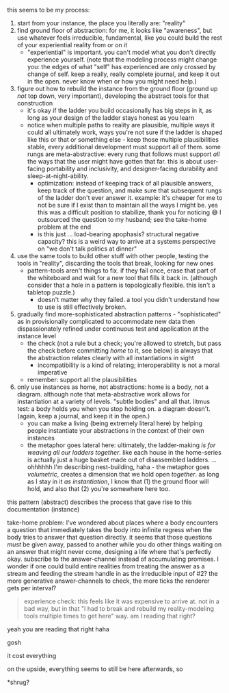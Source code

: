 this seems to be my process:

1. start from your instance, the place you literally are: "reality"
2. find ground floor of abstraction: for me, it looks like "awareness", but use whatever feels irreducible, fundamental, like you could build the rest of your experiential reality from or on it
   * "experiential" is important. you can't model what you don't directly experience yourself. (note that the modeling process might change you: the edges of what "self" has experienced are only crossed by change of self. keep a really, really complete journal, and keep it out in the open. never know when or how you might need help.)
3. figure out how to rebuild the instance from the ground floor (ground up *not* top down, very important), developing the abstract tools for that construction
   * it's okay if the ladder you build occasionally has big steps in it, as long as your design of the ladder stays honest as you learn
   * notice when multiple paths to reality are plausible, multiple ways it could all ultimately work, ways you're not sure if the ladder is shaped like this or that or something else - keep those multiple plausibilities stable, every additional development must support all of them. some rungs are meta-abstractive: every rung that follows must support *all* the ways that the user might have gotten that far. this is about user-facing portability and inclusivity, and designer-facing durability and sleep-at-night-ability.
     * optimization: instead of keeping track of all plausible answers, keep track of the question, and make sure that subsequent rungs of the ladder don't ever answer it. example: it's cheaper for me to not be sure if I exist than to maintain all the ways I might be. yes this was a difficult position to stabilize, thank you for noticing 😅 I outsourced the question to my husband; see the take-home problem at the end
     * is this just ... load-bearing apophasis? structural negative capacity? this is a weird way to arrive at a systems perspective on "we don't talk politics at dinner"
4. use the same tools to build other stuff with other people, testing the tools in "reality", discarding the tools that break, looking for new ones
   * pattern-tools aren't things to fix. if they fail once, erase that part of the whiteboard and wait for a new tool that fills it back in. (although consider that a hole in a pattern is topologically flexible. this isn't a tabletop puzzle.)
     * doesn't matter why they failed. a tool you didn't understand how to use is still effectively broken.
5. gradually find more-sophisticated abstraction patterns - "sophisticated" as in provisionally complicated to accommodate new data then dispassionately refined under continuous test and application at the instance level
   * the check (not a rule but a check; you're allowed to stretch, but pass the check before committing *home* to it, see below) is always that the abstraction relates clearly with all instantiations in sight
     * incompatibility is a kind of relating; interoperability is not a moral imperative
   * remember: support all the plausibilities
6. only use instances as home, not abstractions: home is a body, not a diagram. although note that meta-abstractive work allows for instantiation at a variety of levels. "subtle bodies" and all that. litmus test: a body holds you when you stop holding on. a diagram doesn't. (again, keep a journal, and keep it in the open.)
   * you can make a living (being extremely literal here) by helping people instantiate your abstractions in the context of their own instances
   * the metaphor goes lateral here: ultimately, the ladder-making *is for weaving all our ladders together*. like each house in the home-series is actually just a huge basket made out of disassembled ladders. ... ohhhhhh I'm describing nest-building, haha - the metaphor goes *volumetric*, creates a dimension that we hold open *together*. as long as I stay in it *as instantiation*, I know that (1) the ground floor will hold, and also that (2) you're somewhere here too.

this pattern (abstract) describes the process that gave rise to this documentation (instance)

take-home problem: I've wondered about places where a body encounters a question that immediately takes the body into infinite regress when the body tries to answer that question directly. it seems that those questions *must* be given away, passed to another while you do other things waiting on an answer that might never come, designing a life where that's perfectly okay. subscribe to the answer-channel instead of accumulating promises. I wonder if one could build entire realities from treating the answer as a stream and feeding the stream handle in as the irreducible input of #2? the more generative answer-channels to check, the more ticks the renderer gets per interval?

> experience check: this feels like it was expensive to arrive at. not in a bad way, but in that "I had to break and rebuild my reality-modeling tools multiple times to get here" way. am I reading that right?

yeah you are reading that right haha

gosh

it cost everything

on the upside, everything seems to still be here afterwards, so

*shrug?

